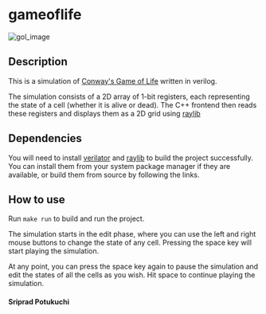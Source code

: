 # gameoflife

![gol_image](https://i.imgur.com/NApBYac.gif)

## Description
This is a simulation of [Conway's Game of Life](https://en.wikipedia.org/wiki/Conway%27s_Game_of_Life) written in verilog.

The simulation consists of a 2D array of 1-bit registers, each representing the state of a cell (whether it is alive or dead). The C++ frontend then reads these registers and displays them as a 2D grid using [raylib](https://www.raylib.com/)

## Dependencies
You will need to install [verilator](https://verilator.org/guide/latest/install.html#detailed-build-instructions) and [raylib](https://github.com/raysan5/raylib#build-and-installation) to build the project successfully. You can install them from your system package manager if they are available, or build them from source by following the links.

## How to use
Run `make run` to build and run the project.

The simulation starts in the edit phase, where you can use the left and right mouse buttons to change the state of any cell. Pressing the space key will start playing the simulation.

At any point, you can press the space key again to pause the simulation and edit the states of all the cells as you wish. Hit space to continue playing the simulation.

#### Sriprad Potukuchi
